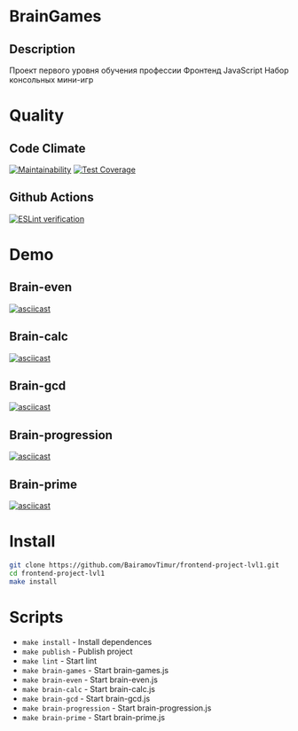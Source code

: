 # BrainGames

## Description

Проект первого уровня обучения профессии Фронтенд JavaScript
Набор консольных мини-игр

# Quality

## Code Climate
[![Maintainability](https://api.codeclimate.com/v1/badges/a99a88d28ad37a79dbf6/maintainability)](https://codeclimate.com/github/codeclimate/codeclimate/maintainability) [![Test Coverage](https://api.codeclimate.com/v1/badges/a99a88d28ad37a79dbf6/test_coverage)](https://codeclimate.com/github/codeclimate/codeclimate/test_coverage)

## Github Actions
[![ESLint verification](https://github.com/BairamovTimur/frontend-project-lvl1/workflows/ESLint%20verification/badge.svg?branch=master)](https://github.com/BairamovTimur/frontend-project-lvl1/actions?query=workflow%3A%22ESLint+verification%22)

# Demo

## Brain-even 
[![asciicast](https://asciinema.org/a/335236.svg)](https://asciinema.org/a/335236)

## Brain-calc
[![asciicast](https://asciinema.org/a/335268.svg)](https://asciinema.org/a/335268)

## Brain-gcd
[![asciicast](https://asciinema.org/a/335312.svg)](https://asciinema.org/a/335312)

## Brain-progression
[![asciicast](https://asciinema.org/a/335317.svg)](https://asciinema.org/a/335317)

## Brain-prime
[![asciicast](https://asciinema.org/a/335326.svg)](https://asciinema.org/a/335326)


# Install

```bash
git clone https://github.com/BairamovTimur/frontend-project-lvl1.git
cd frontend-project-lvl1
make install
```

# Scripts

- `make install` - Install dependences
- `make publish` - Publish project
- `make lint` - Start lint
- `make brain-games` - Start brain-games.js
- `make brain-even` - Start brain-even.js
- `make brain-calc` - Start brain-calc.js
- `make brain-gcd` - Start brain-gcd.js
- `make brain-progression` - Start brain-progression.js
- `make brain-prime` - Start brain-prime.js